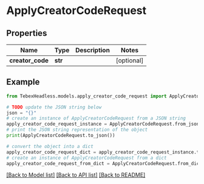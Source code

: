 # ApplyCreatorCodeRequest


## Properties

Name | Type | Description | Notes
------------ | ------------- | ------------- | -------------
**creator_code** | **str** |  | [optional] 

## Example

```python
from TebexHeadless.models.apply_creator_code_request import ApplyCreatorCodeRequest

# TODO update the JSON string below
json = "{}"
# create an instance of ApplyCreatorCodeRequest from a JSON string
apply_creator_code_request_instance = ApplyCreatorCodeRequest.from_json(json)
# print the JSON string representation of the object
print(ApplyCreatorCodeRequest.to_json())

# convert the object into a dict
apply_creator_code_request_dict = apply_creator_code_request_instance.to_dict()
# create an instance of ApplyCreatorCodeRequest from a dict
apply_creator_code_request_from_dict = ApplyCreatorCodeRequest.from_dict(apply_creator_code_request_dict)
```
[[Back to Model list]](../README.md#documentation-for-models) [[Back to API list]](../README.md#documentation-for-api-endpoints) [[Back to README]](../README.md)



